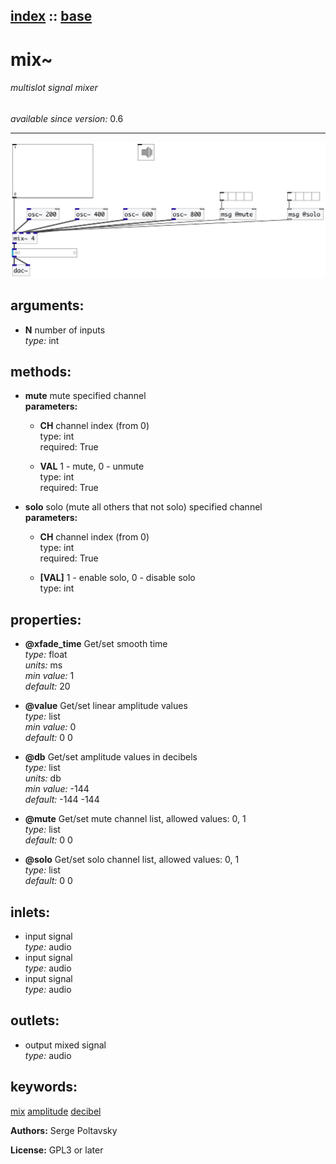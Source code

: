 [index](index.html) :: [base](category_base.html)
---

# mix~

###### multislot signal mixer

*available since version:* 0.6

---




[![example](../examples/img/mix~.jpg)](../examples/pd/mix~.pd)



## arguments:

* **N**
number of inputs<br>
_type:_ int<br>



## methods:

* **mute**
mute specified channel<br>
  __parameters:__
  - **CH** channel index (from 0)<br>
    type: int <br>
    required: True <br>

  - **VAL** 1 - mute, 0 - unmute<br>
    type: int <br>
    required: True <br>

* **solo**
solo (mute all others that not solo) specified channel<br>
  __parameters:__
  - **CH** channel index (from 0)<br>
    type: int <br>
    required: True <br>

  - **[VAL]** 1 - enable solo, 0 - disable solo<br>
    type: int <br>




## properties:

* **@xfade_time** 
Get/set smooth time<br>
_type:_ float<br>
_units:_ ms<br>
_min value:_ 1<br>
_default:_ 20<br>

* **@value** 
Get/set linear amplitude values<br>
_type:_ list<br>
_min value:_ 0<br>
_default:_ 0 0<br>

* **@db** 
Get/set amplitude values in decibels<br>
_type:_ list<br>
_units:_ db<br>
_min value:_ -144<br>
_default:_ -144 -144<br>

* **@mute** 
Get/set mute channel list, allowed values: 0, 1<br>
_type:_ list<br>
_default:_ 0 0<br>

* **@solo** 
Get/set solo channel list, allowed values: 0, 1<br>
_type:_ list<br>
_default:_ 0 0<br>



## inlets:

* input signal<br>
_type:_ audio
* input signal<br>
_type:_ audio
* input signal<br>
_type:_ audio



## outlets:

* output mixed signal<br>
_type:_ audio



## keywords:

[mix](keywords/mix.html)
[amplitude](keywords/amplitude.html)
[decibel](keywords/decibel.html)






**Authors:** Serge Poltavsky




**License:** GPL3 or later






